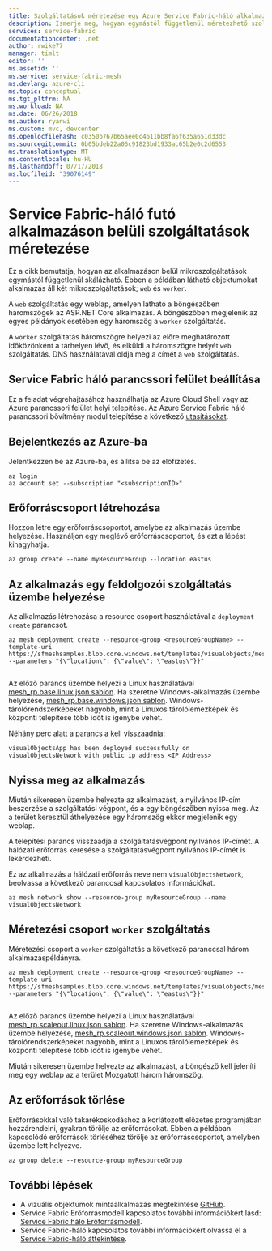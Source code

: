 ```yaml
---
title: Szolgáltatások méretezése egy Azure Service Fabric-háló alkalmazásban |} A Microsoft Docs
description: Ismerje meg, hogyan egymástól függetlenül méretezhető szolgáltatások futó Service Fabric tervezhetők, az Azure CLI használatával az alkalmazáson belül.
services: service-fabric
documentationcenter: .net
author: rwike77
manager: timlt
editor: ''
ms.assetid: ''
ms.service: service-fabric-mesh
ms.devlang: azure-cli
ms.topic: conceptual
ms.tgt_pltfrm: NA
ms.workload: NA
ms.date: 06/26/2018
ms.author: ryanwi
ms.custom: mvc, devcenter
ms.openlocfilehash: c0350b767b65aee0c4611bb8fa6f635a651d33dc
ms.sourcegitcommit: 0b05bdeb22a06c91823bd1933ac65b2e0c2d6553
ms.translationtype: MT
ms.contentlocale: hu-HU
ms.lasthandoff: 07/17/2018
ms.locfileid: "39076149"
---
```

# <a name="scale-services-within-an-application-running-on-service-fabric-mesh"></a>Service Fabric-háló futó alkalmazáson belüli szolgáltatások méretezése

Ez a cikk bemutatja, hogyan az alkalmazáson belül mikroszolgáltatások egymástól függetlenül skálázható. Ebben a példában látható objektumokat alkalmazás áll két mikroszolgáltatások; `web` és `worker`. 

A `web` szolgáltatás egy weblap, amelyen látható a böngészőben háromszögek az ASP.NET Core alkalmazás. A böngészőben megjelenik az egyes példányok esetében egy háromszög a `worker` szolgáltatás. 

A `worker` szolgáltatás háromszögre helyezi az előre meghatározott időközönként a tárhelyen lévő, és elküldi a háromszögre helyét `web` szolgáltatás. DNS használatával oldja meg a címét a `web` szolgáltatás.

## <a name="set-up-service-fabric-mesh-cli"></a>Service Fabric háló parancssori felület beállítása 
Ez a feladat végrehajtásához használhatja az Azure Cloud Shell vagy az Azure parancssori felület helyi telepítése. Az Azure Service Fabric háló parancssori bővítmény modul telepítése a következő [utasításokat](service-fabric-mesh-howto-setup-cli.md).

## <a name="sign-in-to-azure"></a>Bejelentkezés az Azure-ba
Jelentkezzen be az Azure-ba, és állítsa be az előfizetés.

```azurecli-interactive
az login
az account set --subscription "<subscriptionID>"
```

## <a name="create-resource-group"></a>Erőforráscsoport létrehozása
Hozzon létre egy erőforráscsoportot, amelybe az alkalmazás üzembe helyezése. Használjon egy meglévő erőforráscsoportot, és ezt a lépést kihagyhatja. 

```azurecli-interactive
az group create --name myResourceGroup --location eastus 
```

## <a name="deploy-the-application-with-one-worker-service"></a>Az alkalmazás egy feldolgozói szolgáltatás üzembe helyezése
Az alkalmazás létrehozása a resource csoport használatával a `deployment create` parancsot.

```azurecli-interactive
az mesh deployment create --resource-group <resourceGroupName> --template-uri https://sfmeshsamples.blob.core.windows.net/templates/visualobjects/mesh_rp.base.linux.json --parameters "{\"location\": {\"value\": \"eastus\"}}"
  
```
Az előző parancs üzembe helyezi a Linux használatával [mesh_rp.base.linux.json sablon](https://sfmeshsamples.blob.core.windows.net/templates/visualobjects/mesh_rp.base.linux.json). Ha szeretne Windows-alkalmazás üzembe helyezése, [mesh_rp.base.windows.json sablon](https://sfmeshsamples.blob.core.windows.net/templates/visualobjects/mesh_rp.base.windows.json). Windows-tárolórendszerképeket nagyobb, mint a Linuxos tárolólemezképek és központi telepítése több időt is igénybe vehet.

Néhány perc alatt a parancs a kell visszaadnia:

`visualObjectsApp has been deployed successfully on visualObjectsNetwork with public ip address <IP Address>` 

## <a name="open-the-application"></a>Nyissa meg az alkalmazás
Miután sikeresen üzembe helyezte az alkalmazást, a nyilvános IP-cím beszerzése a szolgáltatási végpont, és a egy böngészőben nyissa meg. Az a terület keresztül áthelyezése egy háromszög ekkor megjelenik egy weblap.

A telepítési parancs visszaadja a szolgáltatásvégpont nyilvános IP-címét. A hálózati erőforrás keresése a szolgáltatásvégpont nyilvános IP-címét is lekérdezheti.
 
Ez az alkalmazás a hálózati erőforrás neve nem `visualObjectsNetwork`, beolvassa a következő paranccsal kapcsolatos információkat. 

```azurecli-interactive
az mesh network show --resource-group myResourceGroup --name visualObjectsNetwork
```

## <a name="scale-worker-service"></a>Méretezési csoport `worker` szolgáltatás

Méretezési csoport a `worker` szolgáltatás a következő paranccsal három alkalmazáspéldányra. 

```azurecli-interactive
az mesh deployment create --resource-group <resourceGroupName> --template-uri https://sfmeshsamples.blob.core.windows.net/templates/visualobjects/mesh_rp.scaleout.linux.json --parameters "{\"location\": {\"value\": \"eastus\"}}"
  
```
Az előző parancs üzembe helyezi a Linux használatával [mesh_rp.scaleout.linux.json sablon](https://sfmeshsamples.blob.core.windows.net/templates/visualobjects/mesh_rp.scaleout.linux.json). Ha szeretne Windows-alkalmazás üzembe helyezése, [mesh_rp.scaleout.windows.json sablon](https://sfmeshsamples.blob.core.windows.net/templates/visualobjects/mesh_rp.scaleout.windows.json). Windows-tárolórendszerképeket nagyobb, mint a Linuxos tárolólemezképek és központi telepítése több időt is igénybe vehet.

Miután sikeresen üzembe helyezte az alkalmazást, a böngésző kell jeleníti meg egy weblap az a terület Mozgatott három háromszög.

## <a name="delete-the-resources"></a>Az erőforrások törlése

Erőforrásokkal való takarékoskodáshoz a korlátozott előzetes programjában hozzárendelni, gyakran törölje az erőforrásokat. Ebben a példában kapcsolódó erőforrások törléséhez törölje az erőforráscsoportot, amelyben üzembe lett helyezve.

```azurecli-interactive
az group delete --resource-group myResourceGroup 
```

## <a name="next-steps"></a>További lépések
- A vizuális objektumok mintaalkalmazás megtekintése [GitHub](https://github.com/Azure-Samples/service-fabric-mesh/tree/master/src/visualobjects).
- Service Fabric Erőforrásmodell kapcsolatos további információkért lásd: [Service Fabric háló Erőforrásmodell](service-fabric-mesh-service-fabric-resources.md).
- Service Fabric-háló kapcsolatos további információkért olvassa el a [Service Fabric-háló áttekintése](service-fabric-mesh-overview.md).